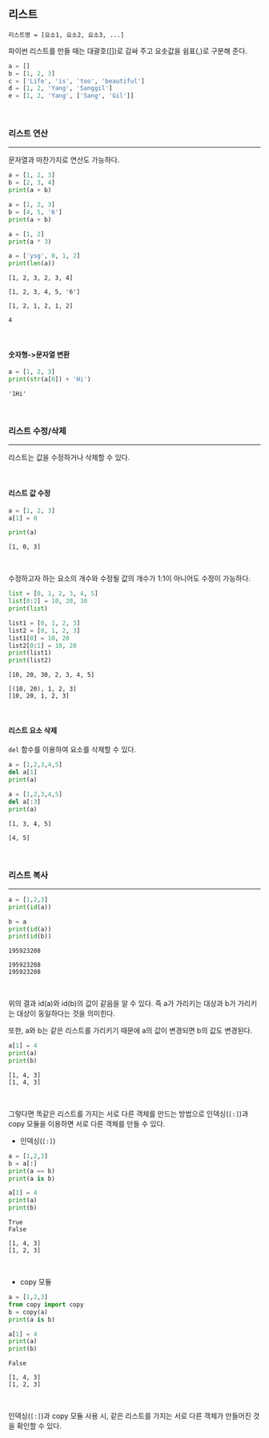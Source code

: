 

## 리스트

`리스트명 = [요소1, 요소2, 요소3, ...]`  

파이썬 리스트를 만들 때는 대괄호([])로 감싸 주고 요솟값을 쉼표(,)로 구분해 준다.

```python
a = []
b = [1, 2, 3]
c = ['Life', 'is', 'too', 'beautiful']
d = [1, 2, 'Yang', 'Sanggil']
e = [1, 2, 'Yang', ['Sang', 'Gil']]
```

<br>

### 리스트 연산
---

문자열과 마찬가지로 연산도 가능하다.

```python
a = [1, 2, 3]
b = [2, 3, 4]
print(a + b)

a = [1, 2, 3]
b = [4, 5, '6']
print(a + b)

a = [1, 2]
print(a * 3)

a = ['ysg', 0, 1, 2]
print(len(a))
```

```text
[1, 2, 3, 2, 3, 4]

[1, 2, 3, 4, 5, '6']

[1, 2, 1, 2, 1, 2]

4
```

<br>

#### 숫자형->문자열 변환

```python
a = [1, 2, 3]
print(str(a[0]) + 'Hi')
```
```text
'1Hi'
```

<br>

### 리스트 수정/삭제
---

리스트는 값을 수정하거나 삭제할 수 있다.

<br>

#### 리스트 값 수정

```python
a = [1, 2, 3]
a[1] = 0

print(a)
```
```text
[1, 0, 3]
```

<br>

수정하고자 하는 요소의 개수와 수정될 값의 개수가 1:1이 아니어도 수정이 가능하다.

```python
list = [0, 1, 2, 3, 4, 5]
list[0:2] = 10, 20, 30
print(list)

list1 = [0, 1, 2, 3]
list2 = [0, 1, 2, 3]
list1[0] = 10, 20
list2[0:1] = 10, 20
print(list1)
print(list2)
```

```text
[10, 20, 30, 2, 3, 4, 5]

[(10, 20), 1, 2, 3]
[10, 20, 1, 2, 3]
```

<br>

#### 리스트 요소 삭제

`del` 함수를 이용하여 요소를 삭제할 수 있다.

```python
a = [1,2,3,4,5]
del a[1]
print(a)

a = [1,2,3,4,5]
del a[:3]
print(a)
```
```text
[1, 3, 4, 5]

[4, 5]
```

<br>

### 리스트 복사
---

```python
a = [1,2,3]
print(id(a))

b = a
print(id(a))
print(id(b))
```
```text
195923208

195923208
195923208
```

<br>

위의 결과 id(a)와 id(b)의 값이 같음을 알 수 있다. 즉 a가 가리키는 대상과 b가 가리키는 대상이 동일하다는 것을 의미힌다. 

또한, a와 b는 같은 리스트를 가리키기 때문에 a의 값이 변경되면 b의 값도 변경된다.

```python
a[1] = 4
print(a)
print(b)
```

```text
[1, 4, 3]
[1, 4, 3]
```

<br>

그렇다면 똑같은 리스트를 가지는 서로 다른 객체를 만드는 방법으로 
인덱싱(`[:]`)과 copy 모듈을 이용하면 서로 다른 객체를 만들 수 있다.

- 인덱싱(`[:]`)
  
```python
a = [1,2,3]
b = a[:]
print(a == b)
print(a is b)

a[1] = 4
print(a)
print(b)
```
```text
True
False

[1, 4, 3]
[1, 2, 3]
```

<br>

- copy 모듈
  
```python
a = [1,2,3]
from copy import copy
b = copy(a)
print(a is b)

a[1] = 4
print(a)
print(b)
```

```text
False

[1, 4, 3]
[1, 2, 3]
```

<br>

인덱싱(`[:]`)과 copy 모듈 사용 시, 같은 리스트를 가지는 서로 다른 객체가 만들어진 것을 확인할 수 있다.
